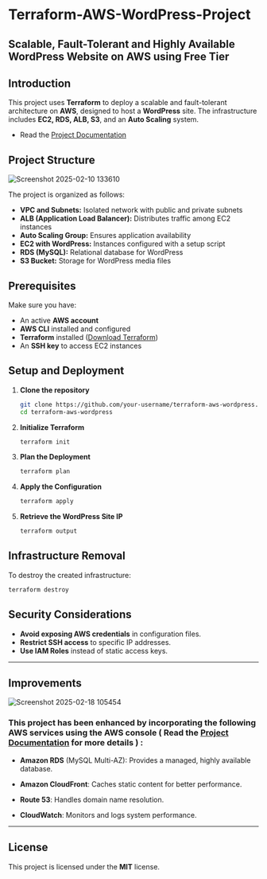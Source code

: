 # Terraform-AWS-WordPress-Project
Scalable, Fault-Tolerant and Highly Available WordPress Website on AWS using Free Tier
---
## Introduction

This project uses **Terraform** to deploy a scalable and fault-tolerant architecture on **AWS**, designed to host a **WordPress** site. The infrastructure includes **EC2, RDS, ALB, S3**, and an **Auto Scaling** system.

- Read the [Project Documentation](./WordPress-Project\docs\Documentation.md)


## Project Structure
![Screenshot 2025-02-10 133610](https://github.com/user-attachments/assets/3c1bf274-f419-4a1c-8d57-80820681c81e)


The project is organized as follows:

- **VPC and Subnets:** Isolated network with public and private subnets
- **ALB (Application Load Balancer):** Distributes traffic among EC2 instances
- **Auto Scaling Group:** Ensures application availability
- **EC2 with WordPress:** Instances configured with a setup script
- **RDS (MySQL):** Relational database for WordPress
- **S3 Bucket:** Storage for WordPress media files

## Prerequisites

Make sure you have:

- An active **AWS account**
- **AWS CLI** installed and configured
- **Terraform** installed ([Download Terraform](https://developer.hashicorp.com/terraform/downloads))
- An **SSH key** to access EC2 instances

## Setup and Deployment

1. **Clone the repository**
    
    ```sh
    git clone https://github.com/your-username/terraform-aws-wordpress.git
    cd terraform-aws-wordpress
    ```
    
2. **Initialize Terraform**
    
    ```sh
    terraform init
    ```
    
3. **Plan the Deployment**
    
    ```sh
    terraform plan
    ```
    
4. **Apply the Configuration**
    
    ```sh
    terraform apply 
    ```
    
5. **Retrieve the WordPress Site IP**
    
    ```sh
    terraform output
    ```
    
## Infrastructure Removal

To destroy the created infrastructure:

```sh
terraform destroy 
```

## Security Considerations

- **Avoid exposing AWS credentials** in configuration files.
- **Restrict SSH access** to specific IP addresses.
- **Use IAM Roles** instead of static access keys.

---
## Improvements

![Screenshot 2025-02-18 105454](https://github.com/user-attachments/assets/bb8f7b28-020b-4732-93c2-91fd4bc5cbf6)

### This project has been enhanced by incorporating the following AWS services using the **AWS console**  ( Read the [Project Documentation](./docs/documentation.md) for more details ) :

- **Amazon RDS** (MySQL Multi-AZ): Provides a managed, highly available database.

- **Amazon CloudFront**: Caches static content for better performance.

- **Route 53**: Handles domain name resolution.

- **CloudWatch**: Monitors and logs system performance.

---

## License

This project is licensed under the **MIT** license.


